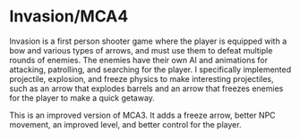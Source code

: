 # Invasion/MCA4

Invasion is a first person shooter game where the player is equipped with a bow and various types of arrows, and must use them to defeat multiple rounds of enemies. The enemies have their own AI and animations for attacking, patrolling, and searching for the player. I specifically implemented projectile, explosion, and freeze physics to make interesting projectiles, such as an arrow that explodes barrels and an arrow that freezes enemies for the player to make a quick getaway.

This is an improved version of MCA3. It adds a freeze arrow, better NPC movement, an improved level, and better control for the player.
